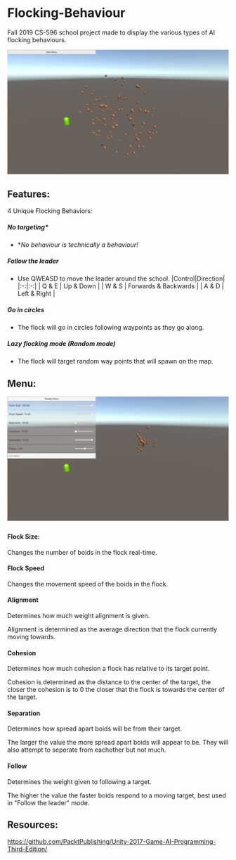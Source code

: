# Flocking-Behaviour
Fall 2019 CS-596 school project made to display the various types of AI flocking behaviours.

![Game Screen](https://github.com/GGonryun/Flocking-Behaviour/blob/master/Flocking1.png?raw=true)
## Features:
4 Unique Flocking Behaviors:
##### No targeting\*
- \**No behaviour is technically a behaviour!*
##### Follow the leader
- Use QWEASD to move the leader around the school.
|Control|Direction|
|:-:|:-:|
| Q & E | Up & Down |
| W & S | Forwards & Backwards |
| A & D | Left & Right |
##### Go in circles
- The flock will go in circles following waypoints as they go along.
##### Lazy flocking mode (Random mode)
- The flock will target random way points that will spawn on the map.

## Menu:

![Game Screen](https://github.com/GGonryun/Flocking-Behaviour/blob/master/Flock2.png?raw=true)

#### Flock Size:
Changes the number of boids in the flock real-time.
#### Flock Speed
Changes the movement speed of the boids in the flock.
#### Alignment
Determines how much weight alignment is given.

Alignment is determined as the average direction that the flock currently moving towards.
#### Cohesion
Determines how much cohesion a flock has relative to its target point.

Cohesion is determined as the distance to the center of the target, the closer the cohesion is to 0 the closer that the flock is towards the center of the target.
#### Separation
Determines how spread apart boids will be from their target.

The larger the value the more spread apart boids will appear to be. They will also attempt to seperate from eachother but not much.
#### Follow
Determines the weight given to following a target.

The higher the value the faster boids respond to a moving target, best used in "Follow the leader" mode.

## Resources:
https://github.com/PacktPublishing/Unity-2017-Game-AI-Programming-Third-Edition/
